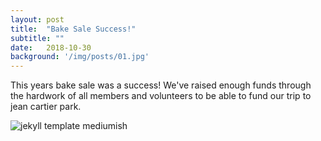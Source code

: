 ```yaml
---
layout: post
title:  "Bake Sale Success!"
subtitle: ""
date:   2018-10-30 
background: '/img/posts/01.jpg'
---
```


<p>This years bake sale was a success! We've raised enough funds through the hardwork of all members and volunteers to be able to fund our trip to jean cartier park.</p>

![jekyll template mediumish]({{site.baseurl}}/assets/images/theme4.jpg)



